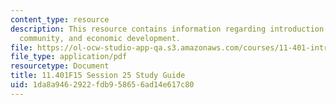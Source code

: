 ```yaml
---
content_type: resource
description: This resource contains information regarding introduction to housing,
  community, and economic development.
file: https://ol-ocw-studio-app-qa.s3.amazonaws.com/courses/11-401-introduction-to-housing-community-and-economic-development-fall-2015/1da8a9462922fdb958656ad14e617c80_MIT11_401F15_Session25.pdf
file_type: application/pdf
resourcetype: Document
title: 11.401F15 Session 25 Study Guide
uid: 1da8a946-2922-fdb9-5865-6ad14e617c80
---
```

